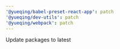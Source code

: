 ```yaml
---
'@yueqing/babel-preset-react-app': patch
'@yueqing/dev-utils': patch
'@yueqing/webpack': patch
---
```


Update packages to latest
